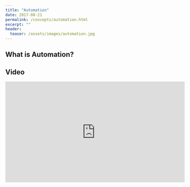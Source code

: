```yaml
---
title: "Automation"
date: 2017-08-21
permalink: /concepts/automation.html
excerpt: ""
header:
  teaser: /assets/images/automation.jpg
---
```


## What is Automation?

## Video
<iframe src="https://www.youtube-nocookie.com/embed/TUmyygCMMGA?end=529&showinfo=0&rel=0&iv_load_policy=3" width="560" height="315" frameborder="0"></iframe>
